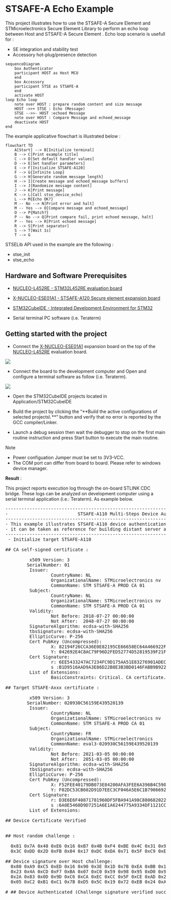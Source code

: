 
# STSAFE-A Echo Example

This project illustrates how to use the STSAFE-A Secure Element and STMicroelectronics Secure Element Library to perform an echo loop between Host and STSAFE-A Secure Element . Echo loop scenario is usefull for :
- SE integration and stability test
- Accessory hot-plug/presence detection


```mermaid
sequenceDiagram
    box Authenticator
    participant HOST as Host MCU
    end
    box Accessory
    participant STSE as STSAFE-A
    end
    activate HOST
loop Echo loop
    note over HOST : prepare random content and size message
    HOST ->>+ STSE : Echo (Message)
    STSE -->>- HOST :echoed Message
    note over HOST : Compare Message and echoed_message
    deactivate HOST
end
```

The example applicative flowchart is illustrated below :

```mermaid
flowchart TD
    A[Start] --> B[Initialize terminal]
    B --> C[Print example title]
    C --> D[Set default handler values]
    D --> E[Set handler parameters]
    E --> F[Initialize STSAFE-A120]
    F --> G{Infinite Loop}
    G --> H[Generate random message length]
    H --> I[Create message and echoed_message buffers]
    I --> J[Randomize message content]
    J --> K[Print message]
    K --> L[Call stse_device_echo]
    L --> M{Echo OK?}
    M -- No --> N[Print error and halt]
    M -- Yes --> O[Compare message and echoed_message]
    O --> P{Match?}
    P -- No --> Q[Print compare fail, print echoed message, halt]
    P -- Yes --> R[Print echoed message]
    R --> S[Print separator]
    S --> T[Wait 1s]
    T --> G
```

STSELib API used in the example are the following :

- stse_init
- stse_echo

## Hardware and Software Prerequisites

- [NUCLEO-L452RE - STM32L452RE evaluation board](https://www.st.com/en/evaluation-tools/nucleo-l452re.html)

- [X-NUCLEO-ESE01A1 - STSAFE-A120 Secure element expansion board](https://www.st.com/en/ecosystems/x-nucleo-ese01a1.html)

- [STM32CubeIDE - Integrated Development Environment for STM32](https://www.st.com/en/development-tools/stm32cubeide.html)

- Serial terminal PC software  (i.e. Teraterm)

## Getting started with the project

- Connect the [X-NUCLEO-ESE01A1](https://www.st.com/en/ecosystems/x-nucleo-ese01a1.html) expansion board on the top of the [NUCLEO-L452RE](https://www.st.com/en/evaluation-tools/nucleo-l452re.html) evaluation board.

![](./Pictures/X-NUCLEO_eval_kit.png)

- Connect the board to the development computer and Open and configure a terminal software as follow (i.e. Teraterm).

![](./Pictures/teraterm_config.png)

- Open the STM32CubeIDE projects located in Application/STM32CubeIDE

- Build the project by clicking the “**Build the active configurations of selected projects\ **” button and verify that no error is reported by the GCC compiler/Linker.

- Launch a debug session then wait the debugger to stop on the first main routine instruction and press Start button to execute the main routine.

> [!NOTE]
> - Power configuation Jumper must be set to 3V3-VCC.
> - The COM port can differ from board to board. Please refer to windows device manager.

<b>Result</b> :

This project reports execution log through the on-board STLINK CDC bridge.
These logs can be analyzed on development computer using a serial terminal application (i.e.: Teraterm).
As example below.

<pre>
----------------------------------------------------------------------------------------------------------------
-                          STSAFE-A110 Multi-Steps Device Authentication Example                               -
----------------------------------------------------------------------------------------------------------------
- This example illustrates STSAFE-A110 device authentication process using Multi-Step approach.                -
- it can be taken as reference for building distant server authentication use cases.                           -
----------------------------------------------------------------------------------------------------------------
 - Initialize target STSAFE-A110

## CA self-signed certificate :

         x509 Version: 3
        SerialNumber: 01
         Issuer:
                 CountryName: NL
                 OrganizationalName: STMicroelectronics nv
                 CommonName: STM STSAFE-A PROD CA 01
         Subject:
                 CountryName: NL
                 OrganizationalName: STMicroelectronics nv
                 CommonName: STM STSAFE-A PROD CA 01
         Validity:
                 Not Before: 2018-07-27 00:00:00
                 Not After:  2048-07-27 00:00:00
         SignatureAlgorithm: ecdsa-with-SHA256
         tbsSignature: ecdsa-with-SHA256
         EllipticCurve: P-256
         Cert PubKey (Uncompressed):
                 X: 82194F26CCA36E0E82195CE66658EC64A466922F58C9E64B5DE1A29E7F39863D
                 Y: 042692E4C8AC79F96D2FED52774D52819539F21F3ECD1938F83D70AEE09CCD8D
         Cert Signature:
                 r: 6EE5433247AC7234FC9D175AA51E83276901ADEC1F005E371F40734DE38CC52E
                 s :B1D9516AAD9A3E86D22B8E3B3BD0146FABB9B922F0452634FE927FF5D636CD90
         List of Extensions:
                 BasicConstraints: Critical. CA certificate.

## Target STSAFE-Axxx certificate :

         x509 Version: 3
        SerialNumber: 020930C56159E439520139
         Issuer:
                 CountryName: NL
                 OrganizationalName: STMicroelectronics nv
                 CommonName: STM STSAFE-A PROD CA 01
         Subject:
                 CountryName: FR
                 OrganizationalName: STMicroelectronics
                 CommonName: eval3-020930C56159E439520139
         Validity:
                 Not Before: 2021-03-05 00:00:00
                 Not After:  2051-03-05 00:00:00
         SignatureAlgorithm: ecdsa-with-SHA256
         tbsSignature: ecdsa-with-SHA256
         EllipticCurve: P-256
         Cert PubKey (Uncompressed):
                 X: F52FEE40179DB073E84200AFA3FEE6A396B4C590F97D5EF0D3CEBDC68EDB2CFD
                 Y: F02DC53CB602D91D7EEC3CF046A5E6C1B7906692E57D8F44201EE466C5EE3ED0
         Cert Signature:
                 r: D3E6E6F40871781960DF5FBA941A98C88068202262AB0C67F38ECC7C0AF047C3
                 s :6A0E5460D9D7251A6E1A6244775A9334DF1121CC00ACFEBB9C85FEA6FD14C80C
         List of Extensions:

## Device Certificate Verified


## Host random challenge :

  0x81 0x7A 0x48 0xE6 0x16 0xB7 0x4B 0xF4 0xBE 0x4C 0x31 0x9B 0x85 0x7C 0x07 0xC0
  0x3C 0xDD 0x2D 0xFB 0x84 0x17 0xDC 0xDA 0x71 0x5F 0xC9 0xE0 0x9F 0x92 0x30 0x79

## Device signature over Host challenge:
  0x80 0xA9 0xC5 0xED 0x16 0x90 0x3E 0x1D 0x7B 0xEA 0xBB 0x10 0x92 0xB3 0x0D 0xE2
  0x23 0x4A 0xCD 0xF7 0xBA 0x07 0xC0 0x59 0x98 0x95 0xD0 0x99 0x2A 0x50 0x2D 0x9A
  0x2A 0x83 0x0D 0x9D 0xC6 0xCA 0xEC 0xCC 0x5F 0xCE 0xAD 0x2B 0x9D 0xC0 0xEE 0x3C
  0x05 0xC2 0xB1 0xC1 0x7B 0xD5 0x5C 0x19 0x72 0xEB 0x24 0xA7 0xD4 0x42 0xD1 0x72

# ## Device Authenticated (Challenge signature verified successfully)
</pre>
